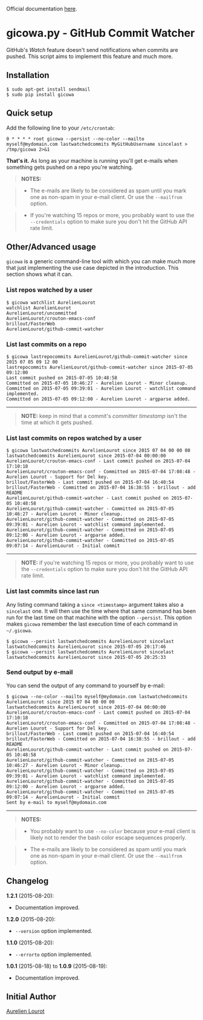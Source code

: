 
<!--
Generated by:
$ ./scripts/gen_doc.sh
-->

Official documentation [here](http://lourot.com/gicowa).

# gicowa.py - GitHub Commit Watcher

GitHub's _Watch_ feature doesn't send notifications when commits are pushed.
This script aims to implement this feature and much more.

## Installation

    
    
    $ sudo apt-get install sendmail
    $ sudo pip install gicowa
    

## Quick setup

Add the following line to your `/etc/crontab`:

    
    
    0 * * * * root gicowa --persist --no-color --mailto myself@mydomain.com lastwatchedcommits MyGitHubUsername sincelast > /tmp/gicowa 2>&1
    

**That's it.** As long as your machine is running you'll get e-mails when something gets pushed on a repo you're watching.

> **NOTES:**

>

>   * The e-mails are likely to be considered as spam until you mark one as
non-spam in your e-mail client. Or use the `--mailfrom` option.

>   * If you're watching 15 repos or more, you probably want to use the
`--credentials` option to make sure you don't hit the GitHub API rate limit.

## Other/Advanced usage

`gicowa` is a generic command-line tool with which you can make much more that
just implementing the use case depicted in the introduction. This section
shows what it can.

### List repos watched by a user

    
    
    $ gicowa watchlist AurelienLourot
    watchlist AurelienLourot
    AurelienLourot/uncommitted
    AurelienLourot/crouton-emacs-conf
    brillout/FasterWeb
    AurelienLourot/github-commit-watcher
    

### List last commits on a repo

    
    
    $ gicowa lastrepocommits AurelienLourot/github-commit-watcher since 2015 07 05 09 12 00
    lastrepocommits AurelienLourot/github-commit-watcher since 2015-07-05 09:12:00
    Last commit pushed on 2015-07-05 10:48:58
    Committed on 2015-07-05 10:46:27 - Aurelien Lourot - Minor cleanup.
    Committed on 2015-07-05 09:39:01 - Aurelien Lourot - watchlist command implemented.
    Committed on 2015-07-05 09:12:00 - Aurelien Lourot - argparse added.
    

* * *

> **NOTE:** keep in mind that a commit's _committer timestamp_ isn't the time
at which it gets pushed.

### List last commits on repos watched by a user

    
    
    $ gicowa lastwatchedcommits AurelienLourot since 2015 07 04 00 00 00
    lastwatchedcommits AurelienLourot since 2015-07-04 00:00:00
    AurelienLourot/crouton-emacs-conf - Last commit pushed on 2015-07-04 17:10:18
    AurelienLourot/crouton-emacs-conf - Committed on 2015-07-04 17:08:48 - Aurelien Lourot - Support for Del key.
    brillout/FasterWeb - Last commit pushed on 2015-07-04 16:40:54
    brillout/FasterWeb - Committed on 2015-07-04 16:38:55 - brillout - add README
    AurelienLourot/github-commit-watcher - Last commit pushed on 2015-07-05 10:48:58
    AurelienLourot/github-commit-watcher - Committed on 2015-07-05 10:46:27 - Aurelien Lourot - Minor cleanup.
    AurelienLourot/github-commit-watcher - Committed on 2015-07-05 09:39:01 - Aurelien Lourot - watchlist command implemented.
    AurelienLourot/github-commit-watcher - Committed on 2015-07-05 09:12:00 - Aurelien Lourot - argparse added.
    AurelienLourot/github-commit-watcher - Committed on 2015-07-05 09:07:14 - AurelienLourot - Initial commit
    

* * *

> **NOTE:** if you're watching 15 repos or more, you probably want to use the
`--credentials` option to make sure you don't hit the GitHub API rate limit.

### List last commits since last run

Any listing command taking a `since <timestamp>` argument takes also a
`sincelast` one. It will then use the time where that same command has been
run for the last time on that machine with the option `--persist`. This option
makes `gicowa` remember the last execution time of each command in
`~/.gicowa`.

    
    
    $ gicowa --persist lastwatchedcommits AurelienLourot sincelast
    lastwatchedcommits AurelienLourot since 2015-07-05 20:17:46
    $ gicowa --persist lastwatchedcommits AurelienLourot sincelast
    lastwatchedcommits AurelienLourot since 2015-07-05 20:25:33
    

### Send output by e-mail

You can send the output of any command to yourself by e-mail:

    
    
    $ gicowa --no-color --mailto myself@mydomain.com lastwatchedcommits AurelienLourot since 2015 07 04 00 00 00
    lastwatchedcommits AurelienLourot since 2015-07-04 00:00:00
    AurelienLourot/crouton-emacs-conf - Last commit pushed on 2015-07-04 17:10:18
    AurelienLourot/crouton-emacs-conf - Committed on 2015-07-04 17:08:48 - Aurelien Lourot - Support for Del key.
    brillout/FasterWeb - Last commit pushed on 2015-07-04 16:40:54
    brillout/FasterWeb - Committed on 2015-07-04 16:38:55 - brillout - add README
    AurelienLourot/github-commit-watcher - Last commit pushed on 2015-07-05 10:48:58
    AurelienLourot/github-commit-watcher - Committed on 2015-07-05 10:46:27 - Aurelien Lourot - Minor cleanup.
    AurelienLourot/github-commit-watcher - Committed on 2015-07-05 09:39:01 - Aurelien Lourot - watchlist command implemented.
    AurelienLourot/github-commit-watcher - Committed on 2015-07-05 09:12:00 - Aurelien Lourot - argparse added.
    AurelienLourot/github-commit-watcher - Committed on 2015-07-05 09:07:14 - AurelienLourot - Initial commit
    Sent by e-mail to myself@mydomain.com
    

* * *

> **NOTES:**

>

>   * You probably want to use `--no-color` because your e-mail client is
likely not to render the bash color escape sequences properly.

>   * The e-mails are likely to be considered as spam until you mark one as
non-spam in your e-mail client. Or use the `--mailfrom` option.

## Changelog

**1.2.1** (2015-08-20):

  * Documentation improved.

**1.2.0** (2015-08-20):

  * `--version` option implemented.

**1.1.0** (2015-08-20):

  * `--errorto` option implemented.

**1.0.1** (2015-08-18) to **1.0.9** (2015-08-19):

  * Documentation improved.

## Initial Author

[Aurelien Lourot](http://lourot.com/)

